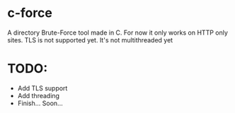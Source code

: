 # c-force
A directory Brute-Force tool made in C. For now it only works on HTTP only sites. TLS is not supported yet. It's not multithreaded yet

# TODO:
- Add TLS support
- Add threading
- Finish... Soon...
